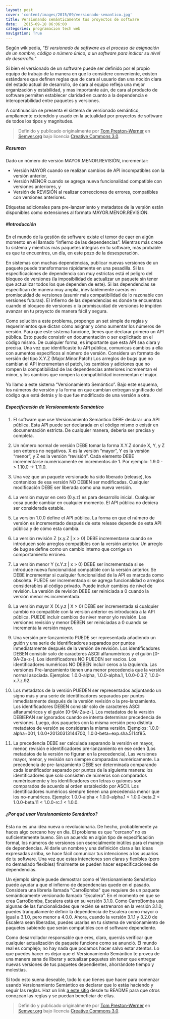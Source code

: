 ```yaml
---
layout: post
cover: 'content/images/2015/09/versionado-semantico.jpg'
title: Versionando semánticamente tus proyectos de software
date:   2015-09-18 06:06:00
categories: programacion tech web
navigation: True
---
```


Según wikipedia, *"El versionado de software es el proceso de asignación de un nombre, código o número único, a un software para indicar su nivel de desarrollo."*

Si bien el versionado de un software puede ser definido por el propio equipo de trabajo de la manera en que lo considere conveniente, existen estándares que definen reglas que de cara al usuario dan una noción clara del estado actual de desarrollo, de cara al equipo refleja una mejor organización y estabilidad, y mas importante aún, de cara al producto de software permiten establecer claridad en cuanto a la dependencia e interoperabilidad entre paquetes y versiones. 

A continuación se presenta el sistema de versionado semántico, ampliamente extendido y usado en la actualidad por proyectos de software de todos los tipos y magnitudes.

> Definido y publicado originalmente por <a href="http://tom.preston-werner.com/" target="_blank">Tom Preston-Werner</a> en <a href="http://semver.org/" target="_blank">Semver.org</a> bajo licencia <a href="http://creativecommons.org/licenses/by/3.0/" target="_blank">Creative Commons 3.0</a>.

##### Resumen

Dado un número de versión MAYOR.MENOR.REVISIÓN, incrementar:

* Versión MAYOR cuando se realizan cambios de API incompatibles con la versión anterior,
* Versión MENOR cuando se agrega nueva funcionalidad compatible con versiones anteriores, y
* Versión de REVISIÓN al realizar correcciones de errores, compatibles con versiones anteriores.

Etiquetas adicionales para pre-lanzamiento y metadatos de la versión están disponibles como extensiones al formato MAYOR.MENOR.REVISIÓN.

##### #Introducción
En el mundo de la gestión de software existe el temor de caer en algún momento en el llamado “infierno de las dependencias”. Mientras más crece tu sistema y mientras más paquetes integras en tu software, más probable es que te encuentres, un día, en este pozo de la desesperación.

En sistemas con muchas dependencias, publicar nuevas versiones de un paquete puede transformarse rápidamente en una pesadilla. Si las especificaciones de dependencia son muy estrictas está el peligro del bloqueo de versiones (la imposibilidad de actualizar un paquete sin tener que actualizar todos los que dependen de este). Si las dependencias se especifican de manera muy amplia, inevitablemente caerás en promiscuidad de versiones (asumir más compatibilidad de lo razonable con versiones futuras). El infierno de las dependencias es donde te encuentras cuando el bloqueo de versiones o la promiscuidad de versiones te impiden avanzar en tu proyecto de manera fácil y segura.

Como solución a este problema, propongo un set simple de reglas y requerimientos que dictan cómo asignar y cómo aumentar los números de versión. Para que este sistema funcione, tienes que declarar primero un API pública. Esto puede consistir en documentación o ser explicitado en el código mismo. De cualquier forma, es importante que esta API sea clara y precisa. Una vez que identificaste tu API pública, comunicas cambios a ella con aumentos específicos al número de versión. Considera un formato de versión del tipo X.Y.Z (Major.Minor.Patch) Los arreglos de bugs que no cambian el API incrementan el patch, los cambios y adiciones que no rompen la compatibilidad de las dependencias anteriores incrementan el minor, y los cambios que rompen la compatibilidad incrementan el major.

Yo llamo a este sistema “Versionamiento Semántico”. Bajo este esquema, los números de versión y la forma en que cambian entregan significado del código que está detrás y lo que fue modificado de una versión a otra.

##### Especificación de Versionamiento Semántico 
1. El software que use Versionamiento Semántico DEBE declarar una API pública. Esta API puede ser declarada en el código mismo o existir en documentación estricta. De cualquier manera, debería ser precisa y completa.

2. Un número normal de versión DEBE tomar la forma X.Y.Z donde X, Y, y Z son enteros no negativos. X es la versión “mayor”, Y es la versión “menor”, y Z es la versión “revisión”. Cada elemento DEBE incrementarse numéricamente en incrementos de 1. Por ejemplo: 1.9.0 -> 1.10.0 -> 1.11.0.

3. Una vez que un paquete versionado ha sido liberado (release), los contenidos de esa versión NO DEBEN ser modificadas. Cualquier modificación DEBE ser liberada como una nueva versión.

4. La versión mayor en cero (0.y.z) es para desarrollo inicial. Cualquier cosa puede cambiar en cualquier momento. El API pública no debiera ser considerada estable.

5. La versión 1.0.0 define el API pública. La forma en que el número de versión es incrementado después de este release depende de esta API pública y de cómo esta cambia.

6. La versión revisión Z (x.y.Z | x > 0) DEBE incrementarse cuando se introducen solo arreglos compatibles con la versión anterior. Un arreglo de bug se define como un cambio interno que corrige un comportamiento erróneo.

7. La versión menor Y (x.Y.z | x > 0) DEBE ser incrementada si se introduce nueva funcionalidad compatible con la versión anterior. Se DEBE incrementar si cualquier funcionalidad de la API es marcada como obsoleta. PUEDE ser incrementada si se agrega funcionalidad o arreglos considerables al código privado. Puede incluir cambios de nivel de revisión. La versión de revisión DEBE ser reiniciada a 0 cuando la versión menor es incrementada.

8. La versión mayor X (X.y.z | X > 0) DEBE ser incrementada si cualquier cambio no compatible con la versión anterior es introducida a la API pública. PUEDE incluir cambios de niver menor y/o revisión. Las versiones revisión y menor DEBEN ser reiniciadas a 0 cuando se incrementa la versión mayor.

9. Una versión pre-lanzamiento PUEDE ser representada añadiendo un guión y una serie de identificadores separados por puntos inmediatamente después de la versión de revisión. Los identificadores DEBEN consistir solo de caracteres ASCII alfanuméricos y el guión [0-9A-Za-z-]. Los identificadores NO PUEDEN ser vacios. Los identificadores numéricos NO DEBEN incluir ceros a la izquierda. Las versiones Pre-lanzamiento tienen una menor precedencia que la versión normal asociada. Ejemplos: 1.0.0-alpha, 1.0.0-alpha.1, 1.0.0-0.3.7, 1.0.0-x.7.z.92.

10. Los metadatos de la versión PUEDEN ser representados adjuntando un signo más y una serie de identificadores separados por puntos inmediatamente después de la versión revisión o la pre-lanzamiento. Los identificadores DEBEN consistir sólo de caracteres ASCII alfanuméricos y el guión [0-9A-Za-z-]. Los metadatos de la versión DEBIERAN ser ignorados cuando se intenta determinar precedencia de versiones. Luego, dos paquetes con la misma versión pero distinta metadatos de versión se consideran la misma versión. Ejemplos: 1.0.0-alpha+001, 1.0.0+20130313144700, 1.0.0-beta+exp.sha.5114f85.

11. La precedencia DEBE ser calculada separando la versión en mayor, menor, revisión e identificadores pre-lanzamiento en ese orden (Los metadatos de la versión no figuran en la precedencia). Las versiones mayor, menor, y revisión son siempre comparadas numéricamente. La precedencia de pre-lanzamiento DEBE ser determinada comparando cada identificador separado por puntos de la siguiente manera: los identificadores que solo consisten de números son comparados numéricamente y los identificadores con letras o guiones son comparados de acuerdo al orden establecido por ASCII. Los identificadores numéricos siempre tienen una precedencia menor que los no-numéricos. Ejemplo: 1.0.0-alpha < 1.0.0-alpha.1 < 1.0.0-beta.2 < 1.0.0-beta.11 < 1.0.0-rc.1 < 1.0.0.

##### ¿Por qué usar Versionamiento Semántico?

Esta no es una idea nueva o revolucionaria. De hecho, probablemente ya haces algo cercano hoy en día. El problema es que “cercano” no es suficientemente bueno. Sin un acuerdo en algún tipo de especificación formal, los números de versiones son esencialmente inútiles para el manejo de dependencias. Al darle un nombre y una definición clara a las ideas expresadas arriba, se hace fácil comunicar tus intenciones a los usuarios de tu software. Una vez que estas intenciones son claras y flexibles (pero no demasiado flexibles) finalmente se pueden hacer especificaciones de dependencias.

Un ejemplo simple puede demostrar como el Versionamiento Semántico puede ayudar a que el infierno de dependencias quede en el pasado. Considera una librería llamada "CarroBomba" que requiere de un paquete semánticamente versionado llamado “Escalera”. En el momento en que se crea CarroBomba, Escalera está en su versión 3.1.0. Como CarroBomba usa algunas de las funcionalidades que recién se estrenaron en la versión 3.1.0, puedes tranquilamente definir la dependencia de Escalera como mayor o igual a 3.1.0, pero menor a 4.0.0. Ahora, cuando la versión 3.1.1 y 3.2.0 de Escalera sean liberadas, puedes usarlas en tu sistema de versionamiento de paquetes sabiendo que serán compatibles con el software dependiente.

Como desarrollador responsable que eres, claro, querrás verificar que cualquier actualización de paquete funcione como se anunció. El mundo real es complejo; no hay nada que podamos hacer salvo estar atentos. Lo que puedes hacer es dejar que el Versionamiento Semántico te provea de una manera sana de liberar y actualizar paquetes sin tener que entregar nuevas versiones de tus paquetes dependientes, ahorrándote tiempo y molestias.

Si todo esto suena deseable, todo lo que tienes que hacer para comenzar usando Versionamiento Semántico es declarar que lo estás haciendo y seguir las reglas. Haz un link <a href="http://semver.org/" target="_blank">a este sitio</a> desde tu README para que otros conozcan las reglas y se puedan beneficiar de ellas.

> Definido y publicado originalmente por <a href="http://tom.preston-werner.com/" target="_blank">Tom Preston-Werner</a> en <a href="http://semver.org/" target="_blank">Semver.org</a> bajo licencia <a href="http://creativecommons.org/licenses/by/3.0/" target="_blank">Creative Commons 3.0</a>.